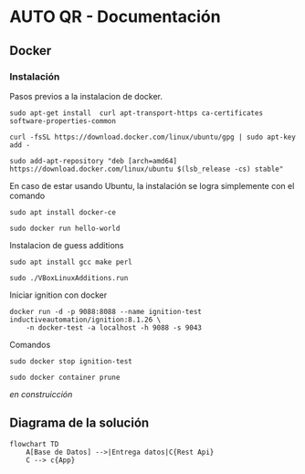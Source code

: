 # AUTO QR - Documentación
## Docker
### Instalación
Pasos previos a la instalacion de docker.
```
sudo apt-get install  curl apt-transport-https ca-certificates software-properties-common
```
```
curl -fsSL https://download.docker.com/linux/ubuntu/gpg | sudo apt-key add -
```
```
sudo add-apt-repository "deb [arch=amd64] https://download.docker.com/linux/ubuntu $(lsb_release -cs) stable"
```

En caso de estar usando Ubuntu, la instalación se logra simplemente con el comando
```
sudo apt install docker-ce
```
```
sudo docker run hello-world
```

Instalacion de guess additions
```
sudo apt install gcc make perl
```

```
sudo ./VBoxLinuxAdditions.run
```
Iniciar ignition con docker
```
docker run -d -p 9088:8088 --name ignition-test inductiveautomation/ignition:8.1.26 \
    -n docker-test -a localhost -h 9088 -s 9043
```
Comandos
```
sudo docker stop ignition-test
```
```
sudo docker container prune
```
*en construicción*

## Diagrama de la solución

```mermaid
flowchart TD
    A[Base de Datos] -->|Entrega datos|C{Rest Api}
    C --> c{App}

```
